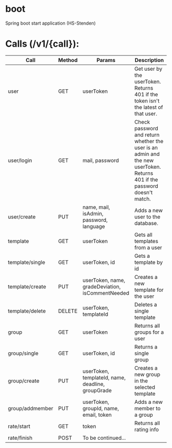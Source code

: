 # boot
Spring boot start application (HS-Stenden)




# Calls (/v1/{call}):		


| Call | Method | Params | Description |
| --- | --- | --- | --- |
| user	| GET | userToken | Get user by the userToken. Returns 401 if the token isn't the latest of that user. |
| user/login	| GET		| mail, password	| Check password and return whether the user is an admin and the new userToken. Returns 401 if the password doesn't match. |
| user/create		| PUT			| name, mail, isAdmin, password, language |	Adds a new user to the database. |
| template | GET | userToken | Gets all templates from a user |
| template/single | GET | userToken, id | Gets a template by id|
| template/create | PUT | userToken, name, gradeDeviation, isCommentNeeded | Creates a new template for the user |
| template/delete | DELETE | userToken, templateId | Deletes a single template |
| group	 | GET | userToken | Returns all groups for a user |
| group/single | GET | userToken, id | Returns a single group |
| group/create | PUT | userToken, templateId, name, deadline, groupGrade | Creates a new group in the selected template|
| group/addmember | PUT	| userToken, groupId, name, email, token | Adds a new member to a group |
| rate/start | GET | token | Returns all rating info |
| rate/finish |	POST	 | To be continued... |
